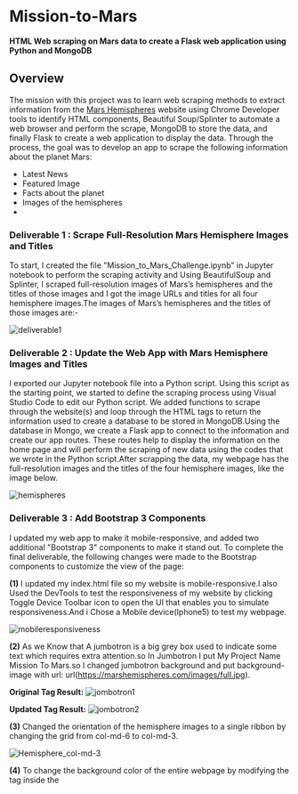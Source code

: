 # Mission-to-Mars
**HTML Web scraping on Mars data to create a Flask web application using Python and MongoDB**
## Overview
The mission with this project was to learn web scraping methods to extract information from the [Mars Hemispheres](https://astrogeology.usgs.gov/search/results?q=hemisphere+enhanced&k1=target&v1=Mars) website using Chrome Developer tools to identify HTML components, Beautiful Soup/Splinter to automate a web browser and perform the scrape, MongoDB to store the data, and finally Flask to create a web application to display the data. Through the process, the goal was to develop an app to scrape the following information about the planet Mars:

* Latest News
* Featured Image
* Facts about the planet
* Images of the hemispheres
* 
### Deliverable 1 : Scrape Full-Resolution Mars Hemisphere Images and Titles
To start, I created the file "Mission_to_Mars_Challenge.ipynb" in Jupyter notebook to perform the scraping activity and Using BeautifulSoup and Splinter, I scraped  full-resolution images of Mars’s hemispheres and the titles of those images and I got the image URLs and titles for all four hemisphere images.The images of Mars’s hemispheres and the titles of those images are:-

![deliverable1](https://user-images.githubusercontent.com/90277142/142753525-ba423b4b-56ea-47ba-853e-fe3167c88beb.png)

### Deliverable 2 :  Update the Web App with Mars Hemisphere Images and Titles
I exported our Jupyter notebook file into a Python script. Using this script as the starting point, we started to define the scraping process using Visual Studio Code to edit our Python script. We added functions to scrape through the website(s) and loop through the HTML tags to return the information used to create a database to be stored in MongoDB.Using the database in Mongo, we create a Flask app to connect to the information and create our app routes. These routes help to display the information on the home page and will perform the scraping of new data using the codes that we wrote in the Python script.After scrapping the data, my webpage has the full-resolution images and the titles of the four hemisphere images, like the image below.

![hemispheres](https://user-images.githubusercontent.com/90277142/142754248-aa758b35-44e2-4ad0-b01c-5898828e5bee.png)

### Deliverable 3 : Add Bootstrap 3 Components
I updated my web app to make it mobile-responsive, and added two additional "Bootstrap 3" components to make it stand out.
To complete the final deliverable, the following changes were made to the Bootstrap components to customize the view of the page:

**(1)** I updated my index.html file so my website is mobile-responsive.I also Used the DevTools to test the responsiveness of my website by clicking Toggle Device Toolbar icon         to open the UI that enables you to simulate responsiveness.And i Chose a Mobile device(Iphone5) to test my webpage.

![mobileresponsiveness](https://user-images.githubusercontent.com/90277142/142754993-d375e709-63f9-4c61-80cf-29451f906b7e.png)


**(2)** As we Know that A jumbotron is a big grey box used to indicate some text which requires extra attention.so In Jumbotron I put My Project Name Mission To Mars.so I               changed jumbotron background and put background-image with url: url(https://marshemispheres.com/images/full.jpg).

**Original Tag Result:** ![jombotron1](https://user-images.githubusercontent.com/90277142/142775451-1089d3f2-0306-4337-8e39-c87b831b7144.png)

**Updated Tag Result:**  ![jombotron2](https://user-images.githubusercontent.com/90277142/142775467-6a49ea21-6f2e-4145-b771-543315ed3204.png)


**(3)** Changed the orientation of the hemisphere images to a single ribbon by changing the grid from col-md-6 to col-md-3. 
  
![Hemisphere_col-md-3](https://user-images.githubusercontent.com/90277142/142773937-4bcad4c2-dd12-47e8-b79f-77bf46e96dad.png)

**(4)** To change the background color of the entire webpage by modifying the <body> tag inside the <style> tag and <style> tag will be inside of <Head> tag. For example, navigate to that style sheet and added this line:

* body {
*   margin: 5px;
*   padding-bottom: 70px;
*  background-color: rgb(69, 121, 151;
* }

Saved the stylesheet, then refreshed my browser. I Noticed that the background is blue instead of white. 
  
